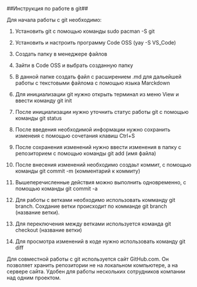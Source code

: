 ##Инструкция по работе в git##

Для начала работы с git необходимо:

1. Установить git с помощью команды sudo pacman -S git

2. Установить и настроить программу Code OSS (yay -S VS_Code)

3. Создать папку в менеджере файлов

4. Зайти в Code OSS и выбрать созданную папку

5. В данной папке создать файл с расширением .md для дальейшей работы с текстовыми файлома с помощью языка Marckdown

6. Для инициализации git нужно открыть терминал из меню View и ввести команду git init

7. После инициализации нужно уточнить статус работы git с помощью команды git status

8. После введения необходимой информации нужно сохранить изменеия с помощью сочетания клавиш Ctrl+S

9. После сохранения изменений нужно ввести изменения в папку с репозиторием с помощью команды  git add (имя файла)

10. После внесения изменений необходимо создаьт коммит, с помощью команды git commit -m (комментарий к коммиту)

11. Вышеперечисленные действия можно выполнить одновременно, с помощью команды git commit -a

12. Для работы с ветками необходимо использовать комманду git branch. Сохдание ветки происходит по комманде git branch (название ветки).

13. Для переключения между ветками используется команда git checkout (название ветки)

14. Для просмотра изменений в коде нужно использовать команду git diff

Для совместной работы с git используется сайт GitHub.com. Он позволяет хранить репозитории не на локальном компьютере, а на сервере сайта. Удобен для работы нескольких сотрудников компании над одним проектом.

